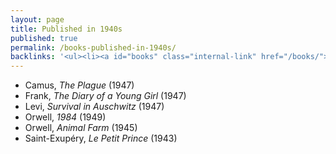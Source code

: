 ```yaml
---
layout: page
title: Published in 1940s
published: true
permalink: /books-published-in-1940s/
backlinks: '<ul><li><a id="books" class="internal-link" href="/books/">Books</a></li></ul>'
---
```


* Camus, _The Plague_ (1947) 
* Frank, _The Diary of a Young Girl_ (1947) 
* Levi, _Survival in Auschwitz_ (1947) 
* Orwell, _1984_ (1949) 
* Orwell, _Animal Farm_ (1945) 
* Saint-Exupéry, _Le Petit Prince_ (1943) 
